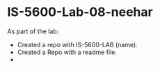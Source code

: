 # IS-5600-Lab-08-neehar

As part of the lab: 
  * Created a repo with IS-5600-LAB (name).
  * Created a Repo with a readme file. 
  * 

